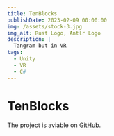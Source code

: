 ```yaml
---
title: TenBlocks
publishDate: 2023-02-09 00:00:00
img: /assets/stock-3.jpg
img_alt: Rust Logo, Antlr Logo
description: |
  Tangram but in VR
tags:
  - Unity
  - VR
  - C#
---
```

# TenBlocks

The project is aviable on [GitHub](https://github.com/lorisalx/TenBlocks).